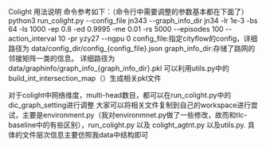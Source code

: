 Colight 用法说明
命令参考如下：（命令行中需要调整的参数基本都在下面了）
python3 run_colight.py --config_file jn343 --graph_info_dir jn34 -lr 1e-3 -bs 64 -ls 1000 -ep 0.8 -ed 0.9995 -me 0.01 -rs 5000 --episodes 100 --action_interval 10 -pr yzy27 --ngpu 0
    config_file:指定cityflow的config，详细路径为 data/config_dir/config_{config_file}.json
    graph_info_dir:存储了路网的邻接矩阵一类的信息。 详细路径为 data/graphinfo/graph_info_{graph_info_dir}.pkl  可以利用utils.py中的build_int_intersection_map（）生成相关pkl文件

对于colight中网络维度，multi-head数目，都可以在run_colight.py中的dic_graph_setting进行调整
大家可以将相关文件复制到自己的workspace进行尝试，主要是environment.py（我对environmnet.py做了一些修改，故而和tlc-baseline中的有些区别），run_colight.py 以及 colight_agtnt.py 以及utils.py.
具体的文件层次信息主要仿照我data中结构即可